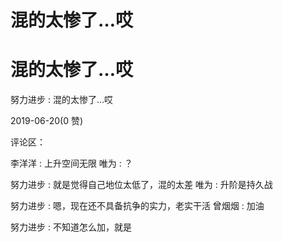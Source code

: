 # 混的太惨了…哎

# 混的太惨了…哎

努力进步 : 混的太惨了…哎

2019-06-20(0 赞)

评论区：

李洋洋 : 上升空间无限 唯为 : ？

努力进步 : 就是觉得自己地位太低了，混的太差 唯为 : 升阶是持久战

努力进步 : 嗯，现在还不具备抗争的实力，老实干活 曾烟烟 : 加油

努力进步 : 不知道怎么加，就是